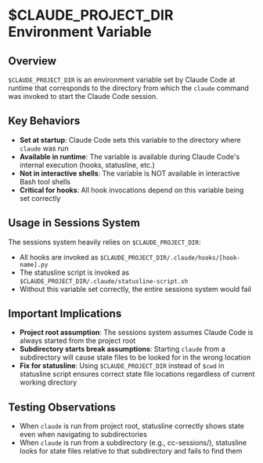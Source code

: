 # $CLAUDE_PROJECT_DIR Environment Variable

## Overview
`$CLAUDE_PROJECT_DIR` is an environment variable set by Claude Code at runtime that corresponds to the directory from which the `claude` command was invoked to start the Claude Code session.

## Key Behaviors
- **Set at startup**: Claude Code sets this variable to the directory where `claude` was run
- **Available in runtime**: The variable is available during Claude Code's internal execution (hooks, statusline, etc.)
- **Not in interactive shells**: The variable is NOT available in interactive Bash tool shells
- **Critical for hooks**: All hook invocations depend on this variable being set correctly

## Usage in Sessions System
The sessions system heavily relies on `$CLAUDE_PROJECT_DIR`:
- All hooks are invoked as `$CLAUDE_PROJECT_DIR/.claude/hooks/[hook-name].py`
- The statusline script is invoked as `$CLAUDE_PROJECT_DIR/.claude/statusline-script.sh`
- Without this variable set correctly, the entire sessions system would fail

## Important Implications
- **Project root assumption**: The sessions system assumes Claude Code is always started from the project root
- **Subdirectory starts break assumptions**: Starting `claude` from a subdirectory will cause state files to be looked for in the wrong location
- **Fix for statusline**: Using `$CLAUDE_PROJECT_DIR` instead of `$cwd` in statusline script ensures correct state file locations regardless of current working directory

## Testing Observations
- When `claude` is run from project root, statusline correctly shows state even when navigating to subdirectories
- When `claude` is run from a subdirectory (e.g., cc-sessions/), statusline looks for state files relative to that subdirectory and fails to find them